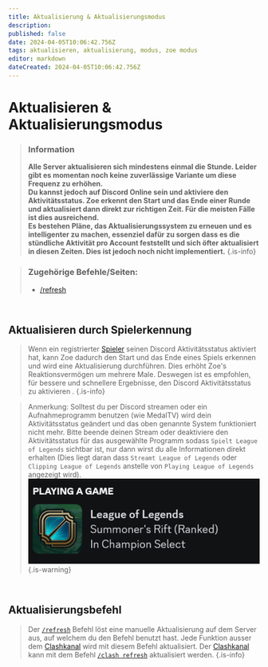 ```yaml
---
title: Aktualisierung & Aktualisierungsmodus
description: 
published: false
date: 2024-04-05T10:06:42.756Z
tags: aktualisieren, aktualisierung, modus, zoe modus
editor: markdown
dateCreated: 2024-04-05T10:06:42.756Z
---
```


# Aktualisieren & Aktualisierungsmodus

>### Information
>**Alle Server aktualisieren sich mindestens einmal die Stunde. Leider gibt es momentan noch keine zuverlässige Variante um diese Frequenz zu erhöhen.** <br>
>**Du kannst jedoch auf Discord Online sein und aktiviere den Aktivitätsstatus. Zoe erkennt den Start und das Ende einer Runde und aktualisiert dann direkt zur richtigen Zeit. Für die meisten Fälle ist dies ausreichend.** <br>
>**Es bestehen Pläne, das Aktualisierungssystem zu erneuen und es intelligenter zu machen, essenziel dafür zu sorgen dass es die stündliche Aktivität pro Account feststellt und sich öfter aktualisiert in diesen Zeiten. Dies ist jedoch noch nicht implementiert.**
>{.is-info}

>### Zugehörige Befehle/Seiten:
>-   [/refresh](/de/commands/important/refresh/)

<br>

## Aktualisieren durch Spielerkennung

>  Wenn ein registrierter [Spieler](/de/terms/player) seinen Discord Aktivitätsstatus aktiviert hat, kann Zoe dadurch den Start und das Ende eines Spiels erkennen und wird eine Aktualisierung durchführen. Dies erhöht Zoe's Reaktionsvermögen um mehrere Male. Deswegen ist es empfohlen, für bessere und schnellere Ergebnisse, den Discord Aktivitätsstatus zu aktivieren .
>{.is-info}

>Anmerkung: Solltest du per Discord streamen oder ein Aufnahmeprogramm benutzen (wie MedalTV) wird dein Aktivitätsstatus geändert und das oben genannte System funktioniert nicht mehr. 
Bitte beende deinen Stream oder deaktiviere den Aktivitätsstatus für das ausgewählte Programm sodass `Spielt League of Legends` sichtbar ist, nur dann wirst du alle Informationen direkt erhalten (Dies liegt daran dass `Streamt League of Legends` oder `Clipping League of Legends` anstelle von `Playing League of Legends` angezeigt wird). <br>
> ![](/discord_presence.png)
>{.is-warning}

<br>

## Aktualisierungsbefehl

> Der [`/refresh`](/de/commands/important/refresh) Befehl löst eine manuelle Aktualisierung auf dem Server aus, auf welchem du den Befehl benutzt hast. 
>Jede Funktion ausser dem [Clashkanal](/en/features/clashChannel) wird mit diesem Befehl aktualisiert. Der [Clashkanal](/de/features/clashChannel) kann mit dem Befehl [`/clash refresh`](/de/commands/clash/refresh/) aktualisiert werden.
>{.is-info}
